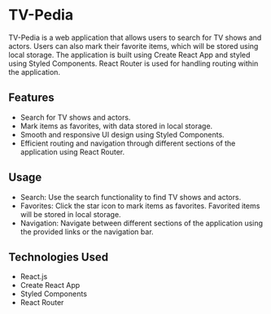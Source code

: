 # TV-Pedia

TV-Pedia is a web application that allows users to search for TV shows and actors. Users can also mark their favorite items, which will be stored using local storage. The application is built using Create React App and styled using Styled Components. React Router is used for handling routing within the application.

## Features

- Search for TV shows and actors.
- Mark items as favorites, with data stored in local storage.
- Smooth and responsive UI design using Styled Components.
- Efficient routing and navigation through different sections of the application using React Router.

## Usage

- Search: Use the search functionality to find TV shows and actors.
- Favorites: Click the star icon to mark items as favorites. Favorited items will be stored in local storage.
- Navigation: Navigate between different sections of the application using the provided links or the navigation bar.

## Technologies Used

- React.js
- Create React App
- Styled Components
- React Router
